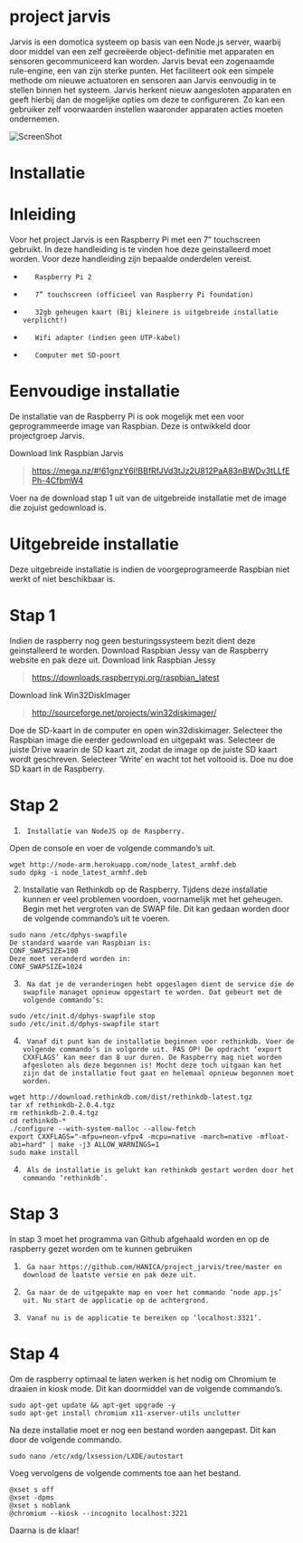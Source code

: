 # project jarvis

Jarvis is een domotica systeem op basis van een Node.js server, waarbij door middel van een zelf gecreëerde object-definitie met apparaten en sensoren gecommuniceerd kan worden. Jarvis bevat een zogenaamde rule-engine, een van zijn sterke punten. Het faciliteert ook een simpele methode om nieuwe actuatoren en sensoren aan Jarvis eenvoudig in te stellen binnen het systeem. Jarvis herkent nieuw aangesloten apparaten en geeft hierbij dan de mogelijke opties om deze te configureren. Zo kan een gebruiker zelf voorwaarden instellen waaronder apparaten acties moeten ondernemen.

![ScreenShot](https://github.com/HANICA/project_jarvis/blob/development/screenshot.png)

# Installatie

# Inleiding
Voor het project Jarvis is een Raspberry Pi met een 7” touchscreen gebruikt. In deze handleiding is te vinden hoe deze geinstalleerd moet worden. Voor deze handleiding zijn bepaalde onderdelen vereist.
-        Raspberry Pi 2
-        7” touchscreen (officieel van Raspberry Pi foundation)
-        32gb geheugen kaart (Bij kleinere is uitgebreide installatie verplicht!)
-        Wifi adapter (indien geen UTP-kabel)
-        Computer met SD-poort


# Eenvoudige installatie
De installatie van de Raspberry Pi is ook mogelijk met een voor geprogrammeerde image van Raspbian. Deze is ontwikkeld door projectgroep Jarvis.

Download link Raspbian Jarvis
> https://mega.nz/#!61gnzY6I!BBfRfJVd3tJz2U812PaA83nBWDv3tLLfEPh-4CfbmW4

Voer na de download stap 1 uit van de uitgebreide installatie met de image die zojuist gedownload is.
 

# Uitgebreide installatie
Deze uitgebreide installatie is indien de voorgeprogrameerde Raspbian niet werkt of niet beschikbaar is.

# Stap 1
Indien de raspberry nog geen besturingssysteem bezit dient deze geinstalleerd te worden. Download Raspbian Jessy van de Raspberry website en pak deze uit.
Download link Raspbian Jessy
> https://downloads.raspberrypi.org/raspbian_latest

Download link Win32DiskImager
> http://sourceforge.net/projects/win32diskimager/

Doe de SD-kaart in de computer en open win32diskimager.
Selecteer the Raspbian image die eerder gedownload en uitgepakt was.
Selecteer de juiste Drive waarin de SD kaart zit, zodat de image op de juiste SD kaart wordt geschreven.
Selecteer ‘Write’ en wacht tot het voltooid is. Doe nu doe SD kaart in de Raspberry.

# Stap 2
1.  	Installatie van NodeJS op de Raspberry.

Open de console en voer de volgende commando’s uit.
```
wget http://node-arm.herokuapp.com/node_latest_armhf.deb
sudo dpkg -i node_latest_armhf.deb
```
2.  Installatie van Rethinkdb op de Raspberry. Tijdens deze installatie kunnen er veel problemen voordoen, voornamelijk met het geheugen. Begin met het vergroten van de SWAP file. Dit kan gedaan worden door de volgende commando’s uit te voeren.
```
sudo nano /etc/dphys-swapfile
De standard waarde van Raspbian is:
CONF_SWAPSIZE=100
Deze moet veranderd worden in:
CONF_SWAPSIZE=1024
```
3.  	Na dat je de veranderingen hebt opgeslagen dient de service die de swapfile managet opnieuw opgestart te worden. Dat gebeurt met de volgende commando’s:

```
sudo /etc/init.d/dphys-swapfile stop
sudo /etc/init.d/dphys-swapfile start
```

4.  	Vanaf dit punt kan de installatie beginnen voor rethinkdb. Voer de volgende commando’s in volgorde uit. PAS OP! De opdracht ‘export CXXFLAGS’ kan meer dan 8 uur duren. De Raspberry mag niet worden afgesloten als deze begonnen is! Mocht deze toch uitgaan kan het zijn dat de installatie fout gaat en helemaal opnieuw begonnen moet worden.

```
wget http://download.rethinkdb.com/dist/rethinkdb-latest.tgz
tar xf rethinkdb-2.0.4.tgz
rm rethinkdb-2.0.4.tgz
cd rethinkdb-*
./configure --with-system-malloc --allow-fetch
export CXXFLAGS="-mfpu=neon-vfpv4 -mcpu=native -march=native -mfloat-abi=hard" | make -j3 ALLOW_WARNINGS=1
sudo make install
```

4.  	Als de installatie is gelukt kan rethinkdb gestart worden door het commando ‘rethinkdb’.

# Stap 3
In stap 3 moet het programma van Github afgehaald worden en op de raspberry gezet worden om te kunnen gebruiken

1.      Ga naar https://github.com/HANICA/project_jarvis/tree/master en download de laatste versie en pak deze uit.
2.      Ga naar de de uitgepakte map en voer het commando ‘node app.js’ uit. Nu start de applicatie op de achtergrond.
3.      Vanaf nu is de applicatie te bereiken op ‘localhost:3321’.


# Stap 4
Om de raspberry optimaal te laten werken is het nodig om Chromium te draaien in kiosk mode. Dit kan doormiddel van de volgende commando’s.
```
sudo apt-get update && apt-get upgrade -y
sudo apt-get install chromium x11-xserver-utils unclutter
```
Na deze installatie moet er nog een bestand worden aangepast. Dit kan door de volgende commando.
```
sudo nano /etc/xdg/lxsession/LXDE/autostart
```
Voeg vervolgens de volgende comments toe aan het bestand.
```
@xset s off
@xset -dpms
@xset s noblank
@chromium --kiosk --incognito localhost:3221
```
Daarna is de klaar!
